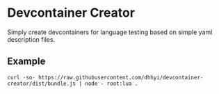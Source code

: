 # Devcontainer Creator

Simply create devcontainers for language testing based on simple yaml description files.

## Example

```
curl -so- https://raw.githubusercontent.com/dhhyi/devcontainer-creator/dist/bundle.js | node - root:lua .
```
